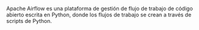Apache Airflow es una plataforma de gestión de flujo de trabajo de código abierto escrita en Python, donde los flujos de trabajo se crean a través de scripts de Python. 
